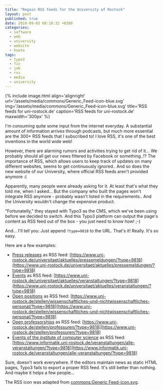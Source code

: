 ```yaml
---
title: "Regain RSS feeds for the University of Rostock"
layout: post
published: true
date: 2018-09-03 08:18:32 +0200
categories:
  - software
  - web
  - university
  - website
  - howto
tags:
  - typo3
  - fix
  - job
  - rss
  - media
  - university
---
```


{% include image.html align='alignright' url='/assets/media/commons/Generic_Feed-icon-blue.svg' img='/assets/media/commons/Generic_Feed-icon-blue.svg' title='RSS feeds for uni-rostock.de' caption='RSS feeds for uni-rostock.de' maxwidth='300px' %}

I'm consuming quite some input from the internet everyday.
A substantial amount of information arrives through podcasts, but much more essential are the 300+ RSS feeds that I subscribed to!
I love RSS, it's one of the best inventions in the world wide web!

However, there are alarming rumors and activities trying to get rid of it...
We probably should all get our news filtered by Facebook or something..!?
The importance of RSS, which allows users to keep track of updates on many different websites, seems to get continuously ignored..
And so does the new website of our University, where official RSS feeds aren't provided anymore :(

Apparently, many people were already asking for it.
At least that's what they told me, when I asked...
But the company who built the pages won't integrate RSS anymore - probably wasn't listed in the requirements..
And the University wouldn't change the expensive product.

"Fortunatelly," they stayed with Typo3 as the CMS, which we've been using before we decided to switch.
And this Typo3 platform can output the page's content as RSS feed out of the box - you just need to know how! ;-)

And... I'll tell you: Just append `?type=9818` to the URL.
That's it! Really. It's so easy.

Here are a few examples:

* [Press releases](https://www.uni-rostock.de/universitaet/aktuelles/pressemeldungen/) as RSS feed: [https://www.uni-rostock.de/universitaet/aktuelles/pressemeldungen/?type=9818](https://www.uni-rostock.de/universitaet/aktuelles/pressemeldungen/?type=9818)
* [Events](https://www.uni-rostock.de/universitaet/aktuelles/veranstaltungen/) as RSS feed: [https://www.uni-rostock.de/universitaet/aktuelles/veranstaltungen/?type=9818](https://www.uni-rostock.de/universitaet/aktuelles/veranstaltungen/?type=9818)
* [Open positions](https://www.uni-rostock.de/stellen/wissenschaftliches-und-nichtwissenschaftliches-personal/) as RSS feed: [https://www.uni-rostock.de/stellen/wissenschaftliches-und-nichtwissenschaftliches-personal/?type=9818](https://www.uni-rostock.de/stellen/wissenschaftliches-und-nichtwissenschaftliches-personal/?type=9818)
* [Open professorships](https://www.uni-rostock.de/stellen/professuren/) as RSS feed: [https://www.uni-rostock.de/stellen/professuren/?type=9818](https://www.uni-rostock.de/stellen/professuren/?type=9818)
* [Events of the institute of computer science](https://www.informatik.uni-rostock.de/veranstaltungen/alle-veranstaltungen/) as RSS feed: [https://www.informatik.uni-rostock.de/veranstaltungen/alle-veranstaltungen/?type=9818](https://www.informatik.uni-rostock.de/veranstaltungen/alle-veranstaltungen/?type=9818)


Sure, doesn't work everywhere.
If the editors maintain news as static HTML pages, Typo3 fails to export a proper RSS feed.
It's still better than nothing.
And maybe it helps a few people...


The RSS icon was adapted from [commons:Generic Feed-icon.svg](https://commons.wikimedia.org/wiki/RSS_icons).

